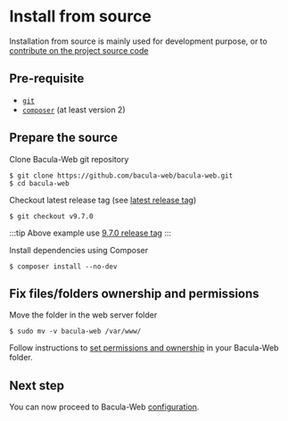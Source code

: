 # Install from source

Installation from source is mainly used for development purpose, or to [contribute on the project source code](../contribute/source-code.md)

## Pre-requisite

* [`git`](https://git-scm.com/)
* [`composer`](https://getcomposer.org/) (at least version 2)

## Prepare the source

Clone Bacula-Web git repository

```shell
$ git clone https://github.com/bacula-web/bacula-web.git
$ cd bacula-web
```

Checkout latest release tag (see [latest release tag](https://github.com/bacula-web/bacula-web/tags))

```shell
$ git checkout v9.7.0
```

:::tip
Above example use [9.7.0 release tag](https://github.com/bacula-web/bacula-web/releases/tag/v9.7.0)
:::

Install dependencies using Composer

```shell
$ composer install --no-dev
```

## Fix files/folders ownership and permissions

Move the folder in the web server folder

```shell
$ sudo mv -v bacula-web /var/www/
```

Follow instructions to [set permissions and ownership](../admin-guides/permissions-and-ownership.mdx) in your Bacula-Web folder.

## Next step

You can now proceed to Bacula-Web [configuration](configure.md).